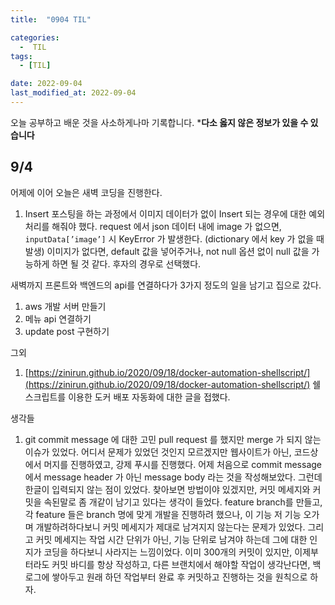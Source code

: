 ```yaml
---
title:  "0904 TIL" 

categories:
  -  TIL
tags:
  - [TIL]

date: 2022-09-04
last_modified_at: 2022-09-04
---
```


오늘 공부하고 배운 것을 사소하게나마 기록합니다. 
***다소 옳지 않은 정보가 있을 수 있습니다**

## 9/4

어제에 이어 오늘은 새벽 코딩을 진행한다. 

1. Insert 포스팅을 하는 과정에서 이미지 데이터가 없이 Insert 되는 경우에 대한 예외 처리를 해줘야 했다. request 에서 json 데이터 내에 image 가 없으면, `inputData[’image’]` 시 KeyError 가 발생한다. (dictionary 에서 key 가 없을 때 발생) 
이미지가 없다면, default 값을 넣어주거나, not null 옵션 없이 null 값을 가능하게 하면 될 것 같다. 후자의 경우로 선택했다. 

새벽까지 프론트와 백엔드의 api를 연결하다가 3가지 정도의 일을 남기고 집으로 갔다. 

1. aws 개발 서버 만들기
2. 메뉴 api 연결하기
3. update post 구현하기

그외

1. [https://zinirun.github.io/2020/09/18/docker-automation-shellscript/](https://zinirun.github.io/2020/09/18/docker-automation-shellscript/)
쉘 스크립트를 이용한 도커 배포 자동화에 대한 글을 접했다. 

생각들

1. git commit message 에 대한 고민
pull request 를 했지만 merge 가 되지 않는 이슈가 있었다. 어디서 문제가 있었던 것인지 모르겠지만 웹사이트가 아닌, 코드상에서 머지를 진행하였고, 강제 푸시를 진행했다. 
어제 처음으로 commit message 에서 message header 가 아닌 message body 라는 것을 작성해보았다. 그런데 한글이 입력되지 않는 점이 있었다. 찾아보면 방법이야 있겠지만, 커밋 메세지와 커밋을 속된말로 좀 개같이 남기고 있다는 생각이 들었다. feature branch를 만들고, 각 feature 들은 branch 명에 맞게 개발을 진행하려 했으나, 이 기능 저 기능 오가며 개발하려하다보니 커밋 메세지가 제대로 남겨지지 않는다는 문제가 있었다. 그리고 커밋 메세지는 작업 시간 단위가 아닌, 기능 단위로 남겨야 하는데 그에 대한 인지가 코딩을 하다보니 사라지는 느낌이었다. 
  이미 300개의 커밋이 있지만, 이제부터라도 커밋 바디를 항상 작성하고, 다른 브랜치에서 해야할 작업이 생각난다면, 백로그에 쌓아두고 원래 하던 작업부터 완료 후 커밋하고 진행하는 것을 원칙으로 하자.